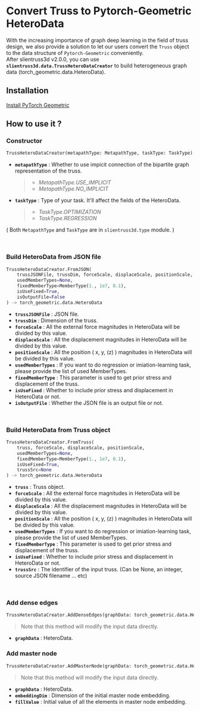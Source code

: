 # Convert Truss to Pytorch-Geometric HeteroData


With the increasing importance of graph deep learning in the field of truss design, we also provide a solution to let our users convert the `Truss` object to the data structure of `Pytorch-Geometric` conveniently.  
After slientruss3d v2.0.0, you can use **`slientruss3d.data.TrussHeteroDataCreator`** to build heterogeneous graph data (torch_geometric.data.HeteroData).

## Installation

[Install PyTorch Geometric](https://pytorch-geometric.readthedocs.io/en/latest/notes/installation.html)

## How to use it ?

### Constructor

```python
TrussHeteroDataCreator(metapathType: MetapathType, taskType: TaskType) -> None
```

- **`metapathType`** : Whether to use impicit connection of the bipartite graph representation of the truss.

    >- _MetapathType.USE_IMPLICIT_
    >- _MetapathType.NO_IMPLICIT_

- **`taskType`** : Type of your task. It'll affect the fields of the HeteroData.

    >- _TaskType.OPTIMIZATION_  
    >- _TaskType.REGRESSION_

( Both `MetapathType` and `TaskType` are in `slientruss3d.type` module. )

<br/>

### Build HeteroData from JSON file

```python
TrussHeteroDataCreator.FromJSON(
    trussJSONFile, trussDim, forceScale, displaceScale, positionScale, 
    usedMemberTypes=None, 
    fixedMemberType=MemberType(1., 1e7, 0.1), 
    isUseFixed=True, 
    isOutputFile=False
) -> torch_geometric.data.HeteroData
```

- **`trussJSONFile`** : JSON file.
- **`trussDim`** : Dimension of the truss.
- **`forceScale`** : All the external force magnitudes in HeteroData will be divided by this value.
- **`displaceScale`** : All the displacement magnitudes in HeteroData will be divided by this value.
- **`positionScale`** : All the position ( x, y, (z) ) magnitudes in HeteroData will be divided by this value.
- **`usedMemberTypes`** : If you want to do regression or imiation-learning task, please provide the list of used MemberTypes.
- **`fixedMemberType`** : This parameter is used to get prior stress and displacement of the truss.
- **`isUseFixed`** : Whether to include prior stress and displacement in HeteroData or not.
- **`isOutputFile`** : Whether the JSON file is an output file or not.

<br/>

### Build HeteroData from Truss object

```python
TrussHeteroDataCreator.FromTruss(
    truss, forceScale, displaceScale, positionScale, 
    usedMemberTypes=None, 
    fixedMemberType=MemberType(1., 1e7, 0.1), 
    isUseFixed=True, 
    trussSrc=None
) -> torch_geometric.data.HeteroData
```

- **`truss`** : Truss object.
- **`forceScale`** : All the external force magnitudes in HeteroData will be divided by this value.
- **`displaceScale`** : All the displacement magnitudes in HeteroData will be divided by this value.
- **`positionScale`** : All the position ( x, y, (z) ) magnitudes in HeteroData will be divided by this value.
- **`usedMemberTypes`** : If you want to do regression or imiation-learning task, please provide the list of used MemberTypes.
- **`fixedMemberType`** : This parameter is used to get prior stress and displacement of the truss.
- **`isUseFixed`** : Whether to include prior stress and displacement in HeteroData or not.
- **`trussSrc`** : The identifier of the input truss. (Can be None, an integer, source JSON filename ... etc)

<br/>

### Add dense edges

```python
TrussHeteroDataCreator.AddDenseEdges(graphData: torch_geometric.data.HeteroData) -> torch_geometric.data.HeteroData
```

> Note that this method will modify the input data directly.

- **`graphData`** : HeteroData.

### Add master node

```python
TrussHeteroDataCreator.AddMasterNode(graphData: torch_geometric.data.HeteroData, embeddingDim=1, fillValue=1.) -> torch_geometric.data.HeteroData
```

> Note that this method will modify the input data directly.

- **`graphData`** : HeteroData.
- **`embeddingDim`** : Dimension of the initial master node embedding.
- **`fillValue`** : Initial value of all the elements in master node embedding.